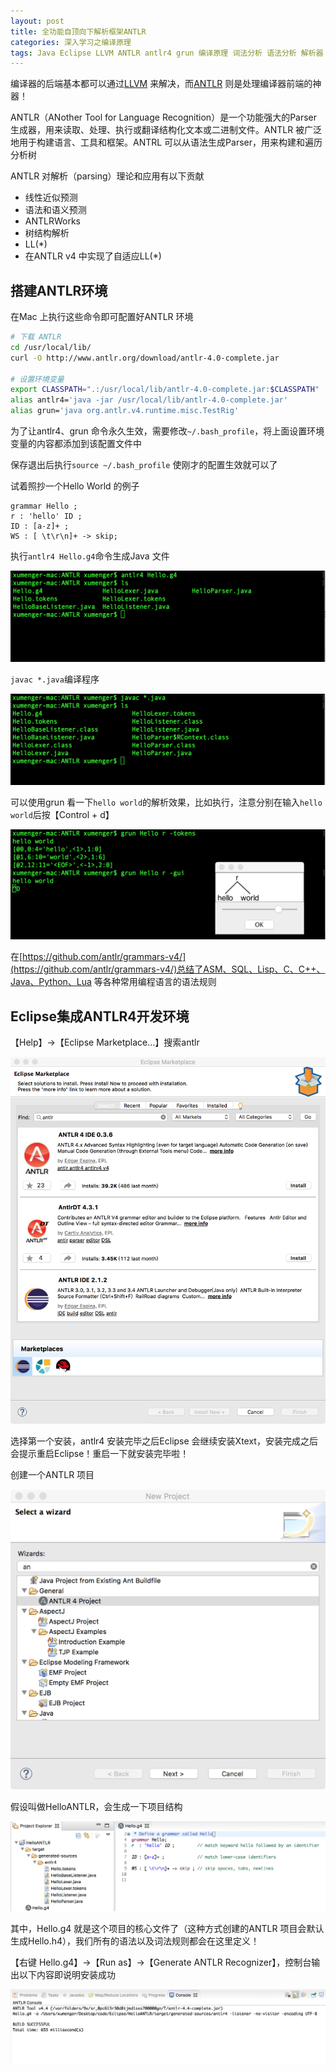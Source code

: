 ```yaml
---
layout: post
title: 全功能自顶向下解析框架ANTLR
categories: 深入学习之编译原理 
tags: Java Eclipse LLVM ANTLR antlr4 grun 编译原理 词法分析 语法分析 解析器 BNF LL(1) LL(k)  编译器 前端 SQL 
---
```


编译器的后端基本都可以通过[LLVM](https://llvm.org/) 来解决，而[ANTLR](http://www.antlr.org/) 则是处理编译器前端的神器！

ANTLR（ANother Tool for Language Recognition）是一个功能强大的Parser 生成器，用来读取、处理、执行或翻译结构化文本或二进制文件。ANTLR 被广泛地用于构建语言、工具和框架。ANTRL 可以从语法生成Parser，用来构建和遍历分析树

ANTLR 对解析（parsing）理论和应用有以下贡献

* 线性近似预测
* 语法和语义预测
* ANTLRWorks
* 树结构解析
* LL(\*)
* 在ANTLR v4 中实现了自适应LL(\*)

## 搭建ANTLR环境

在Mac 上执行这些命令即可配置好ANTLR 环境

```sh
# 下载 ANTLR
cd /usr/local/lib/
curl -O http://www.antlr.org/download/antlr-4.0-complete.jar

# 设置环境变量
export CLASSPATH=".:/usr/local/lib/antlr-4.0-complete.jar:$CLASSPATH"
alias antlr4='java -jar /usr/local/lib/antlr-4.0-complete.jar'
alias grun='java org.antlr.v4.runtime.misc.TestRig'
```

为了让antlr4、grun 命令永久生效，需要修改`~/.bash_profile`，将上面设置环境变量的内容都添加到该配置文件中

保存退出后执行`source ~/.bash_profile` 使刚才的配置生效就可以了

试着照抄一个Hello World 的例子

```antlr
grammar Hello ;
r : 'hello' ID ;
ID : [a-z]+ ;
WS : [ \t\r\n]+ -> skip;
```

执行`antlr4 Hello.g4`命令生成Java 文件

![](../media/image/2018-07-30/01.png)

`javac *.java`编译程序

![](../media/image/2018-07-30/02.png)

可以使用grun 看一下`hello world`的解析效果，比如执行，注意分别在输入`hello world`后按【Control + d】

![](../media/image/2018-07-30/03.png)

在[https://github.com/antlr/grammars-v4/](https://github.com/antlr/grammars-v4/)总结了ASM、SQL、Lisp、C、C++、Java、Python、Lua 等各种常用编程语言的语法规则

## Eclipse集成ANTLR4开发环境

【Help】->【Eclipse Marketplace…】搜索antlr

![](../media/image/2018-07-30/04.png)

选择第一个安装，antlr4 安装完毕之后Eclipse 会继续安装Xtext，安装完成之后会提示重启Eclipse！重启一下就安装完毕啦！

创建一个ANTLR 项目

![](../media/image/2018-07-30/05.png)

假设叫做HelloANTLR，会生成一下项目结构

![](../media/image/2018-07-30/06.png)

其中，Hello.g4 就是这个项目的核心文件了（这种方式创建的ANTLR 项目会默认生成Hello.h4），我们所有的语法以及词法规则都会在这里定义！

【右键 Hello.g4】->【Run as】->【Generate ANTLR Recognizer】，控制台输出以下内容即说明安装成功

![](../media/image/2018-07-30/07.png)

